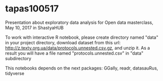 # tapas100517
Presentation about exploratory data analysis for Open data masterclass, May 10, 2017 in ShastyaHUB

To work with interactive R notebook, please  create directory named "data" in your project directory, 
download dataset from this url: http://z.texty.org.ua/data/protocols.unnested.csv.gz, and unzip it.
As a result you will have a file named "protocols.unnested.csv" in "data" subdirectory 

This notebooks depends on the next packages: GGally, readr, datasauRus, tidyverse
